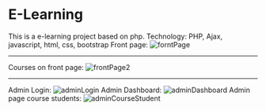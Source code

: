 # E-Learning
This is a e-learning project based on php.
Technology: PHP, Ajax, javascript, html, css, bootstrap
Front page:
![forntPage](https://user-images.githubusercontent.com/42933858/123518803-7125b800-d6c9-11eb-8c21-d7aaec0618d8.JPG)
*********
Courses on front page: 
![frontPage2](https://user-images.githubusercontent.com/42933858/123518862-b34ef980-d6c9-11eb-8add-88789b83633e.JPG)
*********
Admin Login:
![adminLogin](https://user-images.githubusercontent.com/42933858/123518875-bf3abb80-d6c9-11eb-8028-b63d701f43f2.JPG)
Admin Dashboard:
![adminDashboard](https://user-images.githubusercontent.com/42933858/123518874-bf3abb80-d6c9-11eb-8094-b75c009fc96a.JPG)
Admin page course students:
![adminCourseStudent](https://user-images.githubusercontent.com/42933858/123518876-bf3abb80-d6c9-11eb-90ec-2878df7df369.JPG)

